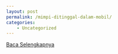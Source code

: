 ```yaml
---
layout: post
permalink: /mimpi-ditinggal-dalam-mobil/
categories:
    - Uncategorized
---
```


[Baca Selengkapnya](/10)